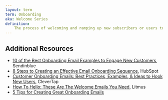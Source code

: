 ```yaml
---
layout: term
term: Onboarding
aka: Welcome Series
definition:
    The process of welcoming and ramping up new subscribers or users to a service by introducing them to benefits, features, etc. Usually accomplished by a timed series of emails, often combined with in-app messages and outreach from customer support or success teams.
---
```


## Additional Resources

- [10 of the Best Onboarding Email Examples to Engage New Customers](https://www.sendinblue.com/blog/onboarding-email/), Sendinblue
- [8 Steps to Creating an Effective Email Onboarding Sequence](https://blog.hubspot.com/service/email-onboarding-sequence), HubSpot
- [Customer Onboarding Emails: Best Practices, Examples, & Ideas to Hook New Users](https://clevertap.com/blog/onboarding-emails-best-practices/), CleverTap
- [How To Hello: These Are The Welcome Emails You Need](https://www.litmus.com/blog/welcome-onboarding-emails/), Litmus
- [5 Tips for Creating Great Onboarding Emails](https://www.litmus.com/blog/5-tips-to-creating-great-onboarding-emails/)